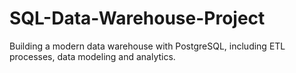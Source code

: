 # SQL-Data-Warehouse-Project
Building a modern data warehouse with PostgreSQL, including ETL processes, data modeling and analytics.
